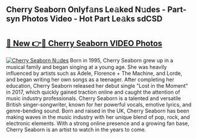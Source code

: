 ## Cherry Seaborn Onlyf𝚊ns Le𝚊ked N𝚞des - Part-syn Photos Video - Hot Part Le𝚊ks sdCSD

# <h2><a href="http://ab72226.deff.icu/?id=Cherry+Seaborn">🔗 New 👉🔴 Cherry Seaborn VIDEO Photos</a></h2>

[![Cherry Seaborn N𝚞des](https://i.imgur.com/rIISA9y.gif)](http://ab72226.deff.icu/?id=Cherry+Seaborn)
Born in 1995, Cherry Seaborn grew up in a musical family and began singing at a young age. She was heavily influenced by artists such as Adele, Florence + The Machine, and Lorde, and began writing her own songs as a teenager. After completing her education, Cherry Seaborn released her debut single "Lost in the Moment" in 2017, which quickly gained traction online and caught the attention of music industry professionals. Cherry Seaborn is a talented and versatile British singer-songwriter, known for her powerful vocals, emotive lyrics, and genre-bending sound. Born and raised in the UK, Cherry Seaborn has been making waves in the music industry with her unique blend of pop, rock, and electronic elements. With a strong online presence and a growing fan base, Cherry Seaborn is an artist to watch in the years to come.
